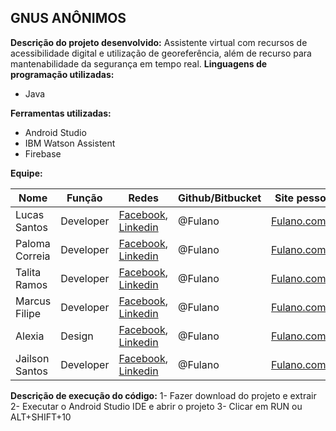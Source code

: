 ## GNUS ANÔNIMOS
**Descrição do projeto desenvolvido:** 
Assistente virtual com recursos de acessibilidade digital e utilização de georeferência, além de recurso para mantenabilidade da segurança em tempo real.
**Linguagens de programação utilizadas:** 
- Java

**Ferramentas utilizadas:**
- Android Studio
- IBM Watson Assistent
- Firebase

**Equipe:**

| Nome | Função | Redes | Github/Bitbucket | Site pessoal |
| ------------- | ------------- | ------------- | ------------- | ------------- | 
|  Lucas Santos | Developer   | [Facebook](https://www.facebook.com/MPBA), [Linkedin](https://www.linkedin.com/in/lucas-santos-201a58138/) | @Fulano | [Fulano.com.br](http://https://mpba.mp.br/) | 
|  Paloma Correia | Developer   | [Facebook](https://www.facebook.com/MPBA), [Linkedin](https://br.linkedin.com/palomaanalistadesistemas) | @Fulano | [Fulano.com.br](http://https://mpba.mp.br/) |
|  Talita Ramos | Developer   | [Facebook](https://www.facebook.com/MPBA), [Linkedin](https://www.linkedin.com/in/talita-ramos-7b3a59138/) | @Fulano | [Fulano.com.br](http://https://mpba.mp.br/) |
|  Marcus Filipe  | Developer   | [Facebook](https://www.facebook.com/MPBA), [Linkedin](https://br.linkedin.com/pub/MPBA) | @Fulano | [Fulano.com.br](http://https://mpba.mp.br/) |
|  Alexia  | Design   | [Facebook](https://www.facebook.com/MPBA), [Linkedin](https://br.linkedin.com/pub/MPBA) | @Fulano | [Fulano.com.br](http://https://mpba.mp.br/) |
|  Jailson Santos  | Developer   | [Facebook](https://www.facebook.com/MPBA), [Linkedin](https://br.linkedin.com/pub/MPBA) | @Fulano | [Fulano.com.br](http://https://mpba.mp.br/) |

**Descrição de execução do código:** 
1- Fazer download do projeto e extrair
2- Executar o Android Studio IDE e abrir o projeto
3- Clicar em RUN ou ALT+SHIFT+10
